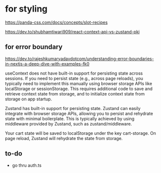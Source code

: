 # for styling

https://panda-css.com/docs/concepts/slot-recipes

https://dev.to/shubhamtiwari909/react-context-api-vs-zustand-pki

## for error boundary

https://dev.to/rajeshkumaryadavdotcom/understanding-error-boundaries-in-nextjs-a-deep-dive-with-examples-fk0

useContext does not have built-in support for persisting state across sessions. If you need to persist state (e.g., across page reloads), you typically need to implement this manually using browser storage APIs like localStorage or sessionStorage. This requires additional code to save and retrieve context state from storage, and to initialize context state from storage on app startup.

Zustand has built-in support for persisting state. Zustand can easily integrate with browser storage APIs, allowing you to persist and rehydrate state with minimal boilerplate. This is typically achieved by using middleware provided by Zustand, such as zustand/middleware.

Your cart state will be saved to localStorage under the key cart-storage.
On page reload, Zustand will rehydrate the state from storage.

## to-do

- go thru auth.ts
